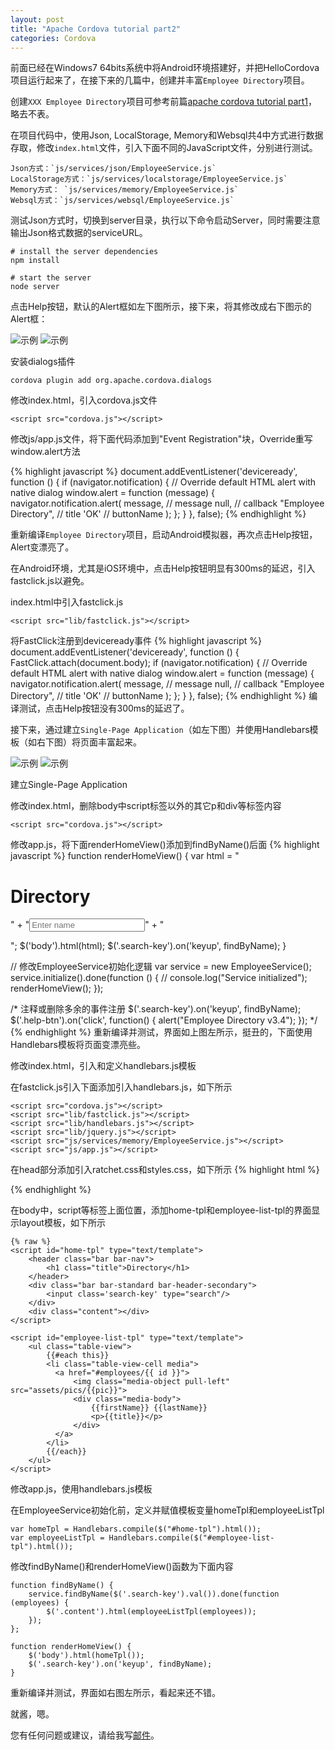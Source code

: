 ```yaml
---
layout: post
title: "Apache Cordova tutorial part2"
categories: Cordova
---
```


前面已经在Windows7 64bits系统中将Android环境搭建好，并把HelloCordova项目运行起来了，在接下来的几篇中，创建并丰富`Employee Directory`项目。

创建`XXX Employee Directory`项目可参考前篇[apache cordova tutorial part1](/20141116/apache-cordova-tutorial-part1/)，略去不表。

在项目代码中，使用Json, LocalStorage, Memory和Websql共4中方式进行数据存取，修改`index.html`文件，引入下面不同的JavaScript文件，分别进行测试。
	
	Json方式：`js/services/json/EmployeeService.js`
	LocalStorage方式：`js/services/localstorage/EmployeeService.js`
	Memory方式： `js/services/memory/EmployeeService.js`
	Websql方式：`js/services/websql/EmployeeService.js`

测试Json方式时，切换到server目录，执行以下命令启动Server，同时需要注意输出Json格式数据的serviceURL。

	# install the server dependencies
	npm install

	# start the server
	node server

点击Help按钮，默认的Alert框如左下图所示，接下来，将其修改成右下图示的Alert框：

![示例](/images/alertOrigin.png)   ![示例](/images/alertOverrided.png)	
	
安装dialogs插件
	
	cordova plugin add org.apache.cordova.dialogs

修改index.html，引入cordova.js文件

	<script src="cordova.js"></script>

修改js/app.js文件，将下面代码添加到"Event Registration"块，Override重写window.alert方法

{% highlight javascript %}
document.addEventListener('deviceready', function () {
  	if (navigator.notification) { // Override default HTML alert with native dialog
      	window.alert = function (message) {
          	navigator.notification.alert(
              	message,    // message
              	null,       // callback
              	"Employee Directory", // title
              	'OK'        // buttonName
          	);
      	};
  	}
}, false);
{% endhighlight %}

重新编译`Employee Directory`项目，启动Android模拟器，再次点击Help按钮，Alert变漂亮了。

在Android环境，尤其是iOS环境中，点击Help按钮明显有300ms的延迟，引入fastclick.js以避免。

index.html中引入fastclick.js
	
	<script src="lib/fastclick.js"></script>

将FastClick注册到deviceready事件
{% highlight javascript %}
document.addEventListener('deviceready', function () {
	FastClick.attach(document.body);
  	if (navigator.notification) { // Override default HTML alert with native dialog
      	window.alert = function (message) {
          	navigator.notification.alert(
              	message,    // message
              	null,       // callback
              	"Employee Directory", // title
              	'OK'        // buttonName
          	);
      	};
  	}
}, false);
{% endhighlight %}
编译测试，点击Help按钮没有300ms的延迟了。

接下来，通过建立`Single-Page Application`（如左下图）并使用Handlebars模板（如右下图）将页面丰富起来。

![示例](/images/singlepageapp.png)   ![示例](/images/singlepageapphb.png)	

建立Single-Page Application

修改index.html，删除body中script标签以外的其它p和div等标签内容
	
	<script src="cordova.js"></script>

修改app.js，将下面renderHomeView()添加到findByName()后面
{% highlight javascript %}
function renderHomeView() {
    var html =
      	"<h1>Directory</h1>" +
      	"<input class='search-key' type='search' placeholder='Enter name'/>" +
      	"<ul class='employee-list'></ul>";
    $('body').html(html);
    $('.search-key').on('keyup', findByName);
}

// 修改EmployeeService初始化逻辑
var service = new EmployeeService();
service.initialize().done(function () {
	// console.log("Service initialized");
    renderHomeView();
});

/* 注释或删除多余的事件注册
$('.search-key').on('keyup', findByName);
$('.help-btn').on('click', function() {
	alert("Employee Directory v3.4");
});
*/
{% endhighlight %}
重新编译并测试，界面如上图左所示，挺丑的，下面使用Handlebars模板将页面变漂亮些。

修改index.html，引入和定义handlebars.js模板

在fastclick.js引入下面添加引入handlebars.js，如下所示

	<script src="cordova.js"></script>
	<script src="lib/fastclick.js"></script>
	<script src="lib/handlebars.js"></script>
	<script src="lib/jquery.js"></script>
	<script src="js/services/memory/EmployeeService.js"></script>
	<script src="js/app.js"></script>

在head部分添加引入ratchet.css和styles.css，如下所示
{% highlight html %}
<head>
	<meta charset="utf-8">
	<meta name="viewport" content="width=device-width, initial-scale=1.0, user-scalable=no, minimum-scale=1.0, maximum-scale=1.0">
	<link href="assets/ratchet/css/ratchet.css" rel="stylesheet">
	<link href="assets/css/styles.css" rel="stylesheet">
</head>
{% endhighlight %}

在body中，script等标签上面位置，添加home-tpl和employee-list-tpl的界面显示layout模板，如下所示
	
	{% raw %}
	<script id="home-tpl" type="text/template">
	    <header class="bar bar-nav">
	        <h1 class="title">Directory</h1>
	    </header>
	    <div class="bar bar-standard bar-header-secondary">
	        <input class='search-key' type="search"/>
	    </div>
	    <div class="content"></div>
	</script>

	<script id="employee-list-tpl" type="text/template">
	    <ul class="table-view">
	        {{#each this}}
	        <li class="table-view-cell media">
	          <a href="#employees/{{ id }}">
	              <img class="media-object pull-left" src="assets/pics/{{pic}}">
	              <div class="media-body">
	                  {{firstName}} {{lastName}}
	                  <p>{{title}}</p>
	              </div>
	          </a>
	        </li>
	        {{/each}}
	    </ul>
	</script>
修改app.js，使用handlebars.js模板

在EmployeeService初始化前，定义并赋值模板变量homeTpl和employeeListTpl

	var homeTpl = Handlebars.compile($("#home-tpl").html());
	var employeeListTpl = Handlebars.compile($("#employee-list-tpl").html());

修改findByName()和renderHomeView()函数为下面内容

	function findByName() {
	    service.findByName($('.search-key').val()).done(function (employees) {
	        $('.content').html(employeeListTpl(employees));
	    });
	};

	function renderHomeView() {
	    $('body').html(homeTpl());
	    $('.search-key').on('keyup', findByName);
	}

重新编译并测试，界面如右图左所示，看起来还不错。

就酱，嗯。

您有任何问题或建议，请给我写[邮件](mailto:yinwer81@gmail.com)。
